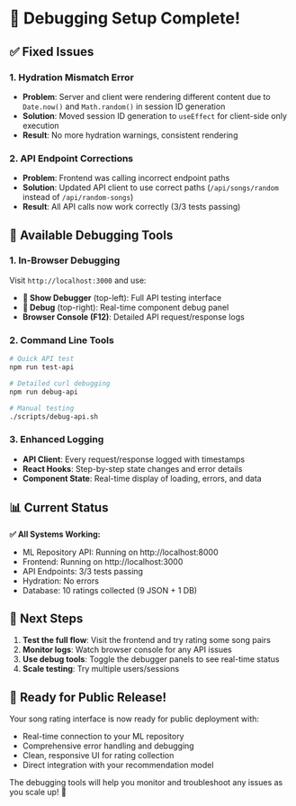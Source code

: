 # 🐛 Debugging Setup Complete!

## ✅ Fixed Issues

### **1. Hydration Mismatch Error**

- **Problem**: Server and client were rendering different content due to `Date.now()` and `Math.random()` in session ID generation
- **Solution**: Moved session ID generation to `useEffect` for client-side only execution
- **Result**: No more hydration warnings, consistent rendering

### **2. API Endpoint Corrections**

- **Problem**: Frontend was calling incorrect endpoint paths
- **Solution**: Updated API client to use correct paths (`/api/songs/random` instead of `/api/random-songs`)
- **Result**: All API calls now work correctly (3/3 tests passing)

## 🔧 Available Debugging Tools

### **1. In-Browser Debugging**

Visit `http://localhost:3000` and use:

- **🐛 Show Debugger** (top-left): Full API testing interface
- **🐛 Debug** (top-right): Real-time component debug panel
- **Browser Console (F12)**: Detailed API request/response logs

### **2. Command Line Tools**

```bash
# Quick API test
npm run test-api

# Detailed curl debugging
npm run debug-api

# Manual testing
./scripts/debug-api.sh
```

### **3. Enhanced Logging**

- **API Client**: Every request/response logged with timestamps
- **React Hooks**: Step-by-step state changes and error details
- **Component State**: Real-time display of loading, errors, and data

## 📊 Current Status

**✅ All Systems Working:**

- ML Repository API: Running on http://localhost:8000
- Frontend: Running on http://localhost:3000
- API Endpoints: 3/3 tests passing
- Hydration: No errors
- Database: 10 ratings collected (9 JSON + 1 DB)

## 🎯 Next Steps

1. **Test the full flow**: Visit the frontend and try rating some song pairs
2. **Monitor logs**: Watch browser console for any API issues
3. **Use debug tools**: Toggle the debugger panels to see real-time status
4. **Scale testing**: Try multiple users/sessions

## 🚀 Ready for Public Release!

Your song rating interface is now ready for public deployment with:

- Real-time connection to your ML repository
- Comprehensive error handling and debugging
- Clean, responsive UI for rating collection
- Direct integration with your recommendation model

The debugging tools will help you monitor and troubleshoot any issues as you scale up! 🎵
